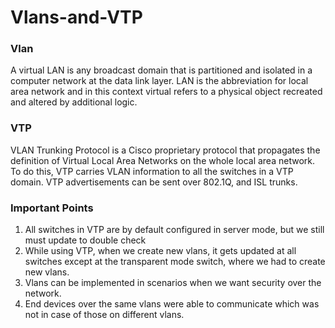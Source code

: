 # Vlans-and-VTP

### Vlan
A virtual LAN is any broadcast domain that is partitioned and isolated in a computer network at the data link layer. LAN is the abbreviation for local area network and in this context virtual refers to a physical object recreated and altered by additional logic.

### VTP
VLAN Trunking Protocol is a Cisco proprietary protocol that propagates the definition of Virtual Local Area Networks on the whole local area network. To do this, VTP carries VLAN information to all the switches in a VTP domain. VTP advertisements can be sent over 802.1Q, and ISL trunks.

### Important Points
1. All switches in VTP are by default configured in server mode, but we still must update to double check
2. While using VTP, when we create new vlans, it gets updated at all switches except at the transparent mode switch, where we had to create new vlans.
3. Vlans can be implemented in scenarios when we want security over the network.
4. End devices over the same vlans were able to communicate which was not in case of those on different vlans.
